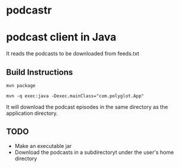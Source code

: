 podcastr
========

# podcast client in Java
It reads the podcasts to be downloaded from feeds.txt

Build Instructions
------------------
```
mvn package
```
```
mvn -q exec:java -Dexec.mainClass="com.polyglot.App"
```
It will download the podcast episodes in the same directory as the application directory.


TODO
----
* Make an executable jar
* Download the podcasts in a subdirectoryt under the user's home directory

